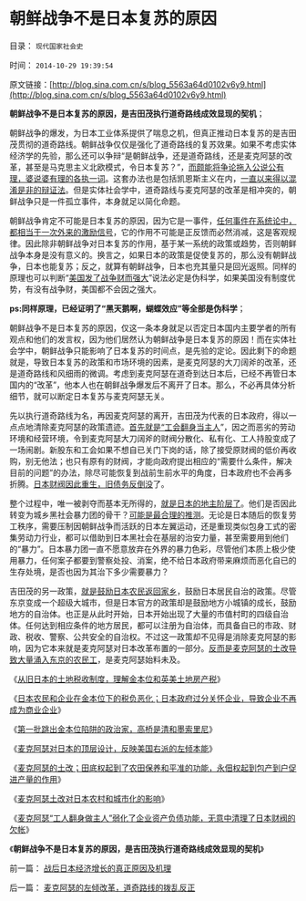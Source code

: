 # 朝鲜战争不是日本复苏的原因

目录： `现代国家社会史` 

时间： `2014-10-29 19:39:54` 

原文链接：[http://blog.sina.com.cn/s/blog_5563a64d0102v6y9.html](http://blog.sina.com.cn/s/blog_5563a64d0102v6y9.html)

**朝鲜战争不是日本复苏的原因，是吉田茂执行道奇路线成效显现的契机**；

朝鲜战争的爆发，为日本工业体系提供了喘息之机，但真正推动日本复苏的是吉田茂贯彻的道奇路线。朝鲜战争仅仅是强化了道奇路线的复苏效果。如果不考虑实体经济学的先验，那么还可以争辩“是朝鲜战争，还是道奇路线，还是麦克阿瑟的改革，甚至是马克思主义北欧模式，令日本复苏？”，[而颇能将争论拖入公说公有理，婆说婆有理的各执一词](../../../2011/9/19/历史学家们一般不懂历史；.md)。这套办法也是包括凯恩斯主义在内，[一直以来得以混淆是非的辩证法](../../../2010/9/30/波普尔证伪，逻辑残缺人士的自闭长城.md)。但是实体社会学中，道奇路线与麦克阿瑟的改革是相冲突的，朝鲜战争只是一件孤立事件，本身就足以简化命题。

朝鲜战争肯定不可能是日本复苏的原因，因为它是一事件，[任何事件在系统论中，都相当于一次外来的激励信号](../../../2014/9/29/科学逻辑中的集合论（数学）和系统论（工程技术）.md)，它的作用不可能是正反馈而必然消减，这是客观规律。因此除非朝鲜战争对日本复苏的作用，基于某一系统的政策或趋势，否则朝鲜战争本身是没有意义的。换言之，如果日本的政策是促使复苏的，那么没有朝鲜战争，日本也能复苏；反之，就算有朝鲜战争，日本也充其量只是回光返照。同样的原理也可以判断“[美国发了战争财而强大](../../../2010/4/22/美国的强大，不是因为发了战争财.md)”说法必定是伪科学，如果美国没有制度优势，有没有战争财，美国都不会因之强大。

**ps:同样原理，已经证明了“黑天鹅啊，蝴蝶效应”等全部是伪科学**；

朝鲜战争不是日本复苏的原因，仅这一条本身就足以否定日本国内主要学者的所有观点和他们的发言权，因为他们居然认为朝鲜战争是日本复苏的原因！而在实体社会学中，朝鲜战争只能影响了日本复苏的时间点，是先验的定论。因此剩下的命题就是，导致日本复苏的政策和市场环境的因素，是麦克阿瑟的大刀阔斧的改革，还是道奇路线和风细雨的微调。考虑到麦克阿瑟在道奇到达日本后，已经不再管日本国内的“改革”，他本人也在朝鲜战争爆发后不离开了日本。那么，不必再具体分析细节，就可以断定日本复苏与麦克阿瑟无关。

先以执行道奇路线为名，再因麦克阿瑟的离开，吉田茂为代表的日本政府，得以一点点地清除麦克阿瑟的政策遗迹。[首先就是“工会翻身当主人](../../../2012/6/6/法西斯主义就是“有秩序的主义”“恢复秩序的主义”.md)”，因之而恶劣的劳动环境和经营环境，令到麦克阿瑟大刀阔斧的财阀分散化、私有化、工人持股变成了一场闹剧。新股东和工会如果不想自已关门下岗的话，除了接受原财阀的低价再收购，别无他法；也只有原有的财阀，才能向政府提出相应的“需要什么条件，解决目前的问题”的办法，除尽可能恢复到战前生前水平的角度，日本政府也不会再多折腾。[日本财阀因此重生，旧债务反倒没](../../../2014/9/3/日本金融浮现“中国病”，彰显日本金融垄断和财阀经济的现实；.md)了。

整个过程中，唯一被剥夺而基本无所得的，[就是日本的地主阶层了](../../../2014/10/16/日本传统农村的宗社，神道教和靖国神社.md)。他们是否因此转变为城乡黑社会暴力团的骨干？[可能是最合理的推测](../../../2014/10/17/日本传统农村，企业和黑社会暴力团之间关系.md)。无论是日本随后的恢复劳工秩序，需要压制因朝鲜战争而活跃的日本左翼运动，还是重现类似包身工式的密集劳动力行业，都可以借助到日本黑社会在基层的治安力量，甚至需要用到他们的“暴力”。日本暴力团一直不愿意放弃在外界的暴力色彩，尽管他们本质上极少使用暴力，任何案子都要到警察处投、消案，绝不给日本政府带来麻烦而恶化自已的生存处境，是否也因为其治下多少需要暴力？

吉田茂的另一政策，[就是鼓励日本农民返回家乡](../../../2013/12/28/农民工的工会，工头，同乡会和黑社会.md)，鼓励日本居民自治的政策。尽管东京变成一个超级大城市，但是日本官方的政策却是鼓励地方小城镇的成长，鼓励地方的自治体。也正是从此时开始，日本开始出现了大量的市值村町的四级自治体。任何达到相应条件的地方居民，都可以注册为自治体，而具备自已的市政、财政、税收、警察、公共安全的自治权。不过这一政策却不见得是消除麦克阿瑟的影响，因为它本来就是麦克阿瑟对日本改革布置的一部分。[反而是麦克阿瑟的土改导致大量涌入东京的农民工](../../../2009/10/16/人为的城市化和人为毁灭工商业城市.md)，是麦克阿瑟始料未及。

《[从旧日本的土地税收制度，理解金本位和英美土地房产税](../../../2014/10/22/从旧日本的土地税收制度，理解金本位和英美土地房产税.md)》

《[日本农民和企业在金本位下的税负恶化；日本政府过分关怀企业，导致企业不再成为商业企业](../../../2014/10/23/日本农民和企业在金本位下的税负恶化.md)》

《[第一批跳出金本位陷阱的政治家，高桥是清和墨索里尼](../../../2014/10/24/高桥是清和墨索里尼,第一批跳出金本位陷阱的政治家.md)》

《[麦克阿瑟对日本的顶层设计，反映美国右派的左倾本能](../../../2014/10/25/麦克阿瑟对日本的顶层设计，反映美国右派的左倾本能.md)》

《[麦克阿瑟的土改；田底权起到了农田保养和平准的功能，永佃权起到包产到户促进产量的作用](../../../2014/10/26/传统农业中的田底权，麦克阿瑟的土改.md)》

《[麦克阿瑟土改对日本农村和城市化的影响](../../../2014/10/27/麦克阿瑟土改对日本农村和城市化的影响.md)》

《[麦克阿瑟“工人翻身做主人”弱化了企业资产负债功能，无意中清理了日本财阀的欠帐](../../../2014/10/28/麦克阿瑟的左倾改革，道奇路线的拨乱反正.md)》

《**朝鲜战争不是日本复苏的原因，是吉田茂执行道奇路线成效显现的契机**》

前一篇： [战后日本经济增长的真正原因及机理](../../../2014/10/30/战后日本经济增长的真正原因及机理.md)

后一篇： [麦克阿瑟的左倾改革，道奇路线的拨乱反正](../../../2014/10/28/麦克阿瑟的左倾改革，道奇路线的拨乱反正.md)

